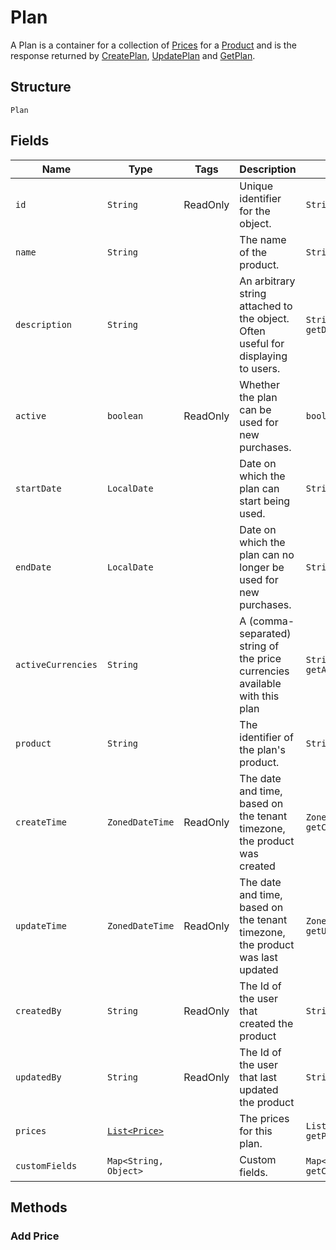 
# Plan

A Plan is a container for a collection of [Prices](/doc/models/price.md) for a [Product](/doc/models/product.md) and is the response returned by [CreatePlan](/doc/plan-api.md#create-plan), [UpdatePlan](/doc/plan-api.md#update-plan) and [GetPlan](/doc/plan-api.md#get-plan).

## Structure

`Plan`

## Fields

| Name | Type | Tags | Description | Getter |
|  --- | --- | --- | --- | --- |
| `id` | `String` | ReadOnly | Unique identifier for the object. | `String getId()` |
| `name` | `String` |  | The name of the product. | `String getName()` |
| `description` | `String` |  | An arbitrary string attached to the object. Often useful for displaying to users. | `String getDescription()` |
| `active` | `boolean` | ReadOnly | Whether the plan can be used for new purchases. | `boolean isActive()` |
| `startDate` | `LocalDate` |  | Date on which the plan can start being used. | `String getStartDate()` |
| `endDate` | `LocalDate` |  | Date on which the plan can no longer be used for new purchases. | `String getEndDate()` |
| `activeCurrencies` | `String` |  | A (comma-separated) string of the price currencies available with this plan | `String getActiveCurrencies()` |
| `product` | `String` |  | The identifier of the plan's product. | `String getProduct()` |
| `createTime` | `ZonedDateTime` | ReadOnly | The date and time, based on the tenant timezone, the product was created | `ZonedDateTime getCreateTime()` |
| `updateTime` | `ZonedDateTime` | ReadOnly | The date and time, based on the tenant timezone, the product was last updated | `ZonedDateTime getUpdateTime()` |
| `createdBy` | `String` | ReadOnly | The Id of the user that created the product | `String getCreatedBy()` |
| `updatedBy` | `String` | ReadOnly | The Id of the user that last updated the product | `String getUpdatedBy()` |
| `prices` | [`List<Price>`](/doc/models/price.md) |  | The prices for this plan. | `List<Price> getPrices()` |
| `customFields` | `Map<String, Object>` |  | Custom fields. | `Map<String, Object> getCustomFields()`|

## Methods

### Add Price
